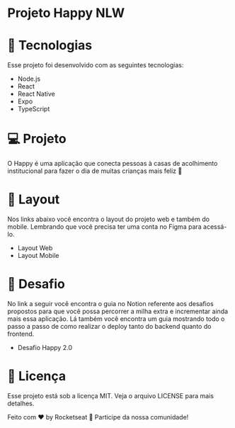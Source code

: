 # Projeto Happy NLW

# 🚀 Tecnologias

Esse projeto foi desenvolvido com as seguintes tecnologias:

- Node.js
- React
- React Native
- Expo
- TypeScript

# 💻 Projeto

O Happy é uma aplicação que conecta pessoas à casas de acolhimento institucional para fazer o dia de muitas crianças mais feliz 💜

# 🔖 Layout

Nos links abaixo você encontra o layout do projeto web e também do mobile. Lembrando que você precisa ter uma conta no Figma para acessá-lo.

- Layout Web
- Layout Mobile

# 🧠 Desafio

No link a seguir você encontra o guia no Notion referente aos desafios propostos para que você possa percorrer a milha extra e incrementar ainda mais essa aplicação. Lá também você encontra um guia mostrando todo o passo a passo de como realizar o deploy tanto do backend quanto do frontend.

- Desafio Happy 2.0

# 📝 Licença

Esse projeto está sob a licença MIT. Veja o arquivo LICENSE para mais detalhes.

Feito com ♥ by Rocketseat 👋 Participe da nossa comunidade!
